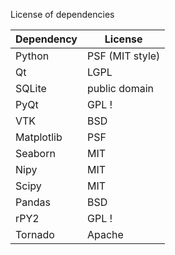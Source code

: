 License of dependencies

Dependency | License
-----------|----------
Python     | PSF (MIT style)
Qt         | LGPL
SQLite     | public domain
PyQt       | GPL  !
VTK        | BSD
Matplotlib | PSF
Seaborn    | MIT
Nipy       | MIT
Scipy      | MIT
Pandas     | BSD
rPY2       | GPL  !
Tornado    | Apache
